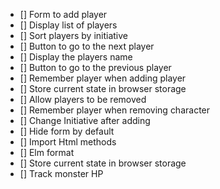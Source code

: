 - [] Form to add player
- [] Display list of players
- [] Sort players by initiative
- [] Button to go to the next player
- [] Display the players name
- [] Button to go to the previous player
- [] Remember player when adding player
- [] Store current state in browser storage
- [] Allow players to be removed
- [] Remember player when removing character
- [] Change Initiative after adding
- [] Hide form by default
- [] Import Html methods
- [] Elm format
- [] Store current state in browser storage
- [] Track monster HP
